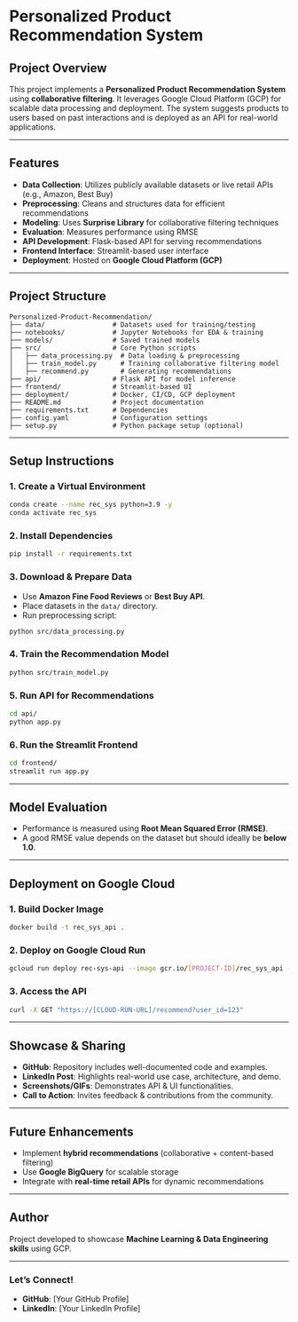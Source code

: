 # Personalized Product Recommendation System

## **Project Overview**

This project implements a **Personalized Product Recommendation System** using **collaborative filtering**. It leverages Google Cloud Platform (GCP) for scalable data processing and deployment. The system suggests products to users based on past interactions and is deployed as an API for real-world applications.

---

## **Features**

- **Data Collection**: Utilizes publicly available datasets or live retail APIs (e.g., Amazon, Best Buy)
- **Preprocessing**: Cleans and structures data for efficient recommendations
- **Modeling**: Uses **Surprise Library** for collaborative filtering techniques
- **Evaluation**: Measures performance using RMSE
- **API Development**: Flask-based API for serving recommendations
- **Frontend Interface**: Streamlit-based user interface
- **Deployment**: Hosted on **Google Cloud Platform (GCP)**

---

## **Project Structure**

```
Personalized-Product-Recommendation/
├── data/                 # Datasets used for training/testing
├── notebooks/            # Jupyter Notebooks for EDA & training
├── models/               # Saved trained models
├── src/                  # Core Python scripts
│   ├── data_processing.py  # Data loading & preprocessing
│   ├── train_model.py      # Training collaborative filtering model
│   ├── recommend.py        # Generating recommendations
├── api/                  # Flask API for model inference
├── frontend/             # Streamlit-based UI
├── deployment/           # Docker, CI/CD, GCP deployment
├── README.md             # Project documentation
├── requirements.txt      # Dependencies
├── config.yaml           # Configuration settings
├── setup.py              # Python package setup (optional)
```

---

## **Setup Instructions**

### **1. Create a Virtual Environment**

```bash
conda create --name rec_sys python=3.9 -y
conda activate rec_sys
```

### **2. Install Dependencies**

```bash
pip install -r requirements.txt
```

### **3. Download & Prepare Data**

- Use **Amazon Fine Food Reviews** or **Best Buy API**.
- Place datasets in the `data/` directory.
- Run preprocessing script:

```bash
python src/data_processing.py
```

### **4. Train the Recommendation Model**

```bash
python src/train_model.py
```

### **5. Run API for Recommendations**

```bash
cd api/
python app.py
```

### **6. Run the Streamlit Frontend**

```bash
cd frontend/
streamlit run app.py
```

---

## **Model Evaluation**

- Performance is measured using **Root Mean Squared Error (RMSE)**.
- A good RMSE value depends on the dataset but should ideally be **below 1.0**.

---

## **Deployment on Google Cloud**

### **1. Build Docker Image**

```bash
docker build -t rec_sys_api .
```

### **2. Deploy on Google Cloud Run**

```bash
gcloud run deploy rec-sys-api --image gcr.io/[PROJECT-ID]/rec_sys_api --platform managed
```

### **3. Access the API**

```bash
curl -X GET "https://[CLOUD-RUN-URL]/recommend?user_id=123"
```

---

## **Showcase & Sharing**

- **GitHub**: Repository includes well-documented code and examples.
- **LinkedIn Post**: Highlights real-world use case, architecture, and demo.
- **Screenshots/GIFs**: Demonstrates API & UI functionalities.
- **Call to Action**: Invites feedback & contributions from the community.

---

## **Future Enhancements**

- Implement **hybrid recommendations** (collaborative + content-based filtering)
- Use **Google BigQuery** for scalable storage
- Integrate with **real-time retail APIs** for dynamic recommendations

---

## **Author**

Project developed to showcase **Machine Learning & Data Engineering skills** using GCP.

---

### **Let’s Connect!**

- **GitHub**: [Your GitHub Profile]
- **LinkedIn**: [Your LinkedIn Profile]
